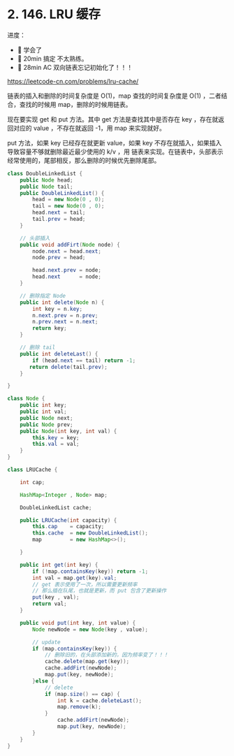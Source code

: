 # 2. 146. LRU 缓存

进度：

* 🦄 学会了
* 🦄 20min 搞定 不太熟练。 
* 🦄 28min AC 双向链表忘记初始化了！！！

https://leetcode-cn.com/problems/lru-cache/


链表的插入和删除的时间复杂度是 O(1)，map 查找的时间复杂度是 O(1) ，二者结合，查找的时候用 map，删除的时候用链表。

现在要实现 get 和 put 方法。其中 get 方法是查找其中是否存在 key ，存在就返回对应的 value ，不存在就返回 -1，用 map 来实现就好。

put 方法，如果 key 已经存在就更新 value，如果 key 不存在就插入，如果插入导致容量不够就删除最近最少使用的 k/v ，用 链表来实现。在链表中，头部表示经常使用的，尾部相反，那么删除的时候优先删除尾部。

```java
class DoubleLinkedList {
    public Node head;
    public Node tail;
    public DoubleLinkedList() {
        head = new Node(0 , 0);
        tail = new Node(0 , 0);
        head.next = tail;
        tail.prev = head;
    }

    // 头部插入
    public void addFirt(Node node) {
        node.next = head.next;
        node.prev = head;

        head.next.prev = node;
        head.next      = node;
    }

    // 删除指定 Node
    public int delete(Node n) {
        int key = n.key;
        n.next.prev = n.prev;
        n.prev.next = n.next;
        return key;
    }

    // 删除 tail
    public int deleteLast() {
        if (head.next == tail) return -1;
       return delete(tail.prev);
    }

}

class Node {
    public int key;
    public int val;
    public Node next;
    public Node prev;
    public Node(int key, int val) {
        this.key = key;
        this.val = val;
    }
}

class LRUCache {

    int cap;

    HashMap<Integer , Node> map;

    DoubleLinkedList cache;

    public LRUCache(int capacity) {
        this.cap    = capacity;
        this.cache  = new DoubleLinkedList();
        map         = new HashMap<>();

    }

    public int get(int key) {
        if (!map.containsKey(key)) return -1;
        int val = map.get(key).val;
        // get 表示使用了一次，所以需要更新频率
        // 那么插在队尾，也就是更新，而 put 包含了更新操作
        put(key , val);
        return val;
    }

    public void put(int key, int value) {
        Node newNode = new Node(key , value);

        // update
        if (map.containsKey(key)) {
            // 删除旧的，在头部添加新的，因为频率变了！！！
            cache.delete(map.get(key));
            cache.addFirt(newNode);
            map.put(key, newNode);
        }else {
            // delete
            if (map.size() == cap) {
                int k = cache.deleteLast();
                map.remove(k);
            }
                cache.addFirt(newNode);
                map.put(key, newNode);
        }
    }
}
```